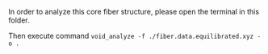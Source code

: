 In order to analyze this core fiber structure, please open the terminal in this folder. 

Then execute command `void_analyze -f ./fiber.data.equilibrated.xyz -o .`